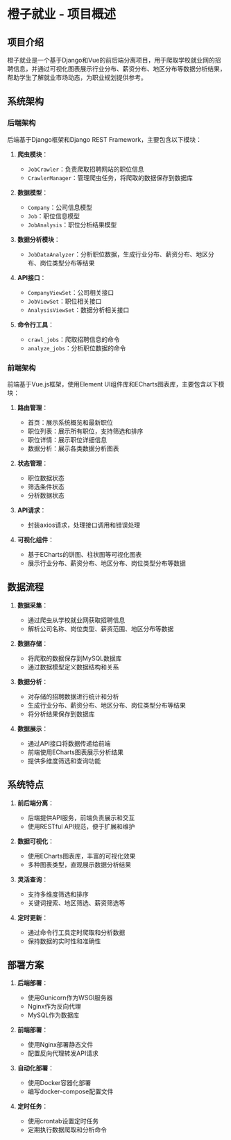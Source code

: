 # 橙子就业 - 项目概述

## 项目介绍

橙子就业是一个基于Django和Vue的前后端分离项目，用于爬取学校就业网的招聘信息，并通过可视化图表展示行业分布、薪资分布、地区分布等数据分析结果，帮助学生了解就业市场动态，为职业规划提供参考。

## 系统架构

### 后端架构

后端基于Django框架和Django REST Framework，主要包含以下模块：

1. **爬虫模块**：
   - `JobCrawler`：负责爬取招聘网站的职位信息
   - `CrawlerManager`：管理爬虫任务，将爬取的数据保存到数据库

2. **数据模型**：
   - `Company`：公司信息模型
   - `Job`：职位信息模型
   - `JobAnalysis`：职位分析结果模型

3. **数据分析模块**：
   - `JobDataAnalyzer`：分析职位数据，生成行业分布、薪资分布、地区分布、岗位类型分布等结果

4. **API接口**：
   - `CompanyViewSet`：公司相关接口
   - `JobViewSet`：职位相关接口
   - `AnalysisViewSet`：数据分析相关接口

5. **命令行工具**：
   - `crawl_jobs`：爬取招聘信息的命令
   - `analyze_jobs`：分析职位数据的命令

### 前端架构

前端基于Vue.js框架，使用Element UI组件库和ECharts图表库，主要包含以下模块：

1. **路由管理**：
   - 首页：展示系统概览和最新职位
   - 职位列表：展示所有职位，支持筛选和排序
   - 职位详情：展示职位详细信息
   - 数据分析：展示各类数据分析图表

2. **状态管理**：
   - 职位数据状态
   - 筛选条件状态
   - 分析数据状态

3. **API请求**：
   - 封装axios请求，处理接口调用和错误处理

4. **可视化组件**：
   - 基于ECharts的饼图、柱状图等可视化图表
   - 展示行业分布、薪资分布、地区分布、岗位类型分布等数据

## 数据流程

1. **数据采集**：
   - 通过爬虫从学校就业网获取招聘信息
   - 解析公司名称、岗位类型、薪资范围、地区分布等数据

2. **数据存储**：
   - 将爬取的数据保存到MySQL数据库
   - 通过数据模型定义数据结构和关系

3. **数据分析**：
   - 对存储的招聘数据进行统计和分析
   - 生成行业分布、薪资分布、地区分布、岗位类型分布等结果
   - 将分析结果保存到数据库

4. **数据展示**：
   - 通过API接口将数据传递给前端
   - 前端使用ECharts图表展示分析结果
   - 提供多维度筛选和查询功能

## 系统特点

1. **前后端分离**：
   - 后端提供API服务，前端负责展示和交互
   - 使用RESTful API规范，便于扩展和维护

2. **数据可视化**：
   - 使用ECharts图表库，丰富的可视化效果
   - 多种图表类型，直观展示数据分析结果

3. **灵活查询**：
   - 支持多维度筛选和排序
   - 关键词搜索、地区筛选、薪资筛选等

4. **定时更新**：
   - 通过命令行工具定时爬取和分析数据
   - 保持数据的实时性和准确性

## 部署方案

1. **后端部署**：
   - 使用Gunicorn作为WSGI服务器
   - Nginx作为反向代理
   - MySQL作为数据库

2. **前端部署**：
   - 使用Nginx部署静态文件
   - 配置反向代理转发API请求

3. **自动化部署**：
   - 使用Docker容器化部署
   - 编写docker-compose配置文件

4. **定时任务**：
   - 使用crontab设置定时任务
   - 定期执行数据爬取和分析命令 